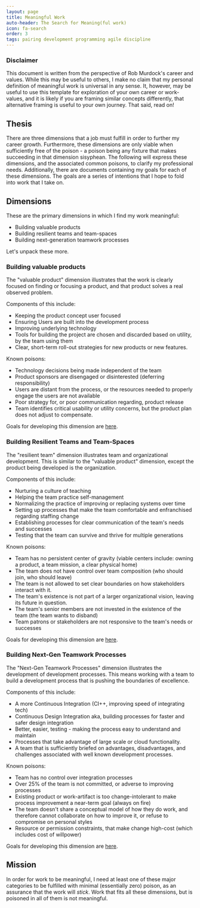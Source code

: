 ```yaml
---
layout: page
title: Meaningful Work
auto-header: The Search for Meaning(ful work)
icon: fa-search
order: 3
tags: pairing development programming agile discipline
---
```


### Disclaimer

This document is written from the perspective of Rob Murdock's career and values. While this may be useful to others, I make no claim that my personal definition of meaningful work is universal in any sense. It, however, may be useful to use this template for exploration of your own career or work-values, and it is likely if you are framing similar concepts differently, that alternative framing is useful to your own journey. That said, read on! 

## Thesis

There are three dimensions that a job must fulfill in order to further my career growth. Furthermore, these dimensions are only viable when sufficiently free of the poison - a poison being any fixture that makes succeeding in that dimension sisyphean. The following will express these dimensions, and the associated common poisons, to clarify my professional needs. Additionally, there are documents containing my goals for each of these dimensions. The goals are a series of intentions that I hope to fold into work that I take on. 

## Dimensions

These are the primary dimensions in which I find my work meaningful:

  - Building valuable products
  - Building resilient teams and team-spaces
  - Building next-generation teamwork processes
  
Let's unpack these more.

### Building valuable products

The "valuable product" dimension illustrates that the work is clearly focused on finding or focusing a product, and that product solves a real observed problem.

Components of this include:
  
  - Keeping the product concept user focused
  - Ensuring Users are built into the development process
  - Improving underlying technology
  - Tools for building the project are chosen and discarded based on utility, by the team using them
  - Clear, short-term roll-out strategies for new products or new features. 

Known poisons:

  - Technology decisions being made independent of the team
  - Product sponsors are disengaged or disinterested (deferring responsibility)
  - Users are distant from the process, or the resources needed to properly engage the users are not available
  - Poor strategy for, or poor communication regarding, product release
  - Team identifies critical usability or utility concerns, but the product plan does not adjust to compensate.

Goals for developing this dimension are [here](ValuableProducts).

### Building Resilient Teams and Team-Spaces

The "resilient team" dimension illustrates team and organizational development. This is similar to the "valuable product" dimension, except the product being developed is the organization. 

Components of this include:

  - Nurturing a culture of teaching
  - Helping the team practice self-management
  - Normalizing the practice of improving or replacing systems over time
  - Setting up processes that make the team comfortable and enfranchised regarding staffing change
  - Establishing processes for clear communication of the team's needs and successes
  - Testing that the team can survive and thrive for multiple generations
  
Known poisons:

  - Team has no persistent center of gravity (viable centers include: owning a product, a team mission, a clear physical home)
  - The team does not have control over team composition (who should join, who should leave)
  - The team is not allowed to set clear boundaries on how stakeholders interact with it.
  - The team's existence is not part of a larger organizational vision, leaving its future in question.
  - The team's senior members are not invested in the existence of the team (the team wants to disband)
  - Team patrons or stakeholders are not responsive to the team's needs or successes

Goals for developing this dimension are [here](ResilientTeamsAndOrgs).

### Building Next-Gen Teamwork Processes

The "Next-Gen Teamwork Processes" dimension illustrates the development of development processes. This means working with a team to build a development process that is pushing the boundaries of excellence.

Components of this include:

  - A more Continuous Integration (CI++, improving speed of integrating tech)
  - Continuous Design Integration aka, building processes for faster and safer design integration
  - Better, easier, testing - making the process easy to understand and maintain
  - Processes that take advantage of large scale or cloud functionality.
  - A team that is sufficiently briefed on advantages, disadvantages, and challenges associated with well known development processes. 
  
Known poisons:

  - Team has no control over integration processes
  - Over 25% of the team is not committed, or adverse to improving processes
  - Existing product or work-artifact is too change-intolerant to make process improvement a near-term goal (always on fire)
  - The team doesn't share a conceptual model of how they do work, and therefore cannot collaborate on how to improve it, or refuse to compromise on personal styles
  - Resource or permission constraints, that make change high-cost (which includes cost of willpower)
  
Goals for developing this dimension are [here](NextGenProcessesGoals).
  
## Mission
  
  In order for work to be meaningful, I need at least one of these major categories to be fulfilled with minimal (essentially zero) poison, as an assurance that the work will *stick*. Work that fits all these dimensions, but is poisoned in all of them is not meaningful.